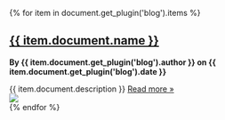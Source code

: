 {% for item in document.get_plugin('blog').items %}
<div class="livemark-blog-item">
  <h2><a href="{{ item.relpath }}.html">{{ item.document.name }}</a></h2>
  <div class="row">
    <div class="col-8">
      <p>
        <strong>
          By {{ item.document.get_plugin('blog').author }}
          on {{ item.document.get_plugin('blog').date }}
        </strong>
      </p>
      {{ item.document.description }}
      <a href="{{ item.relpath }}.html">Read more &raquo;</a>
    </div>
    <div class="col-4">
      <img src="{{ item.document.get_plugin('blog').image }}" />
    </div>
  </div>
</div>
{% endfor %}